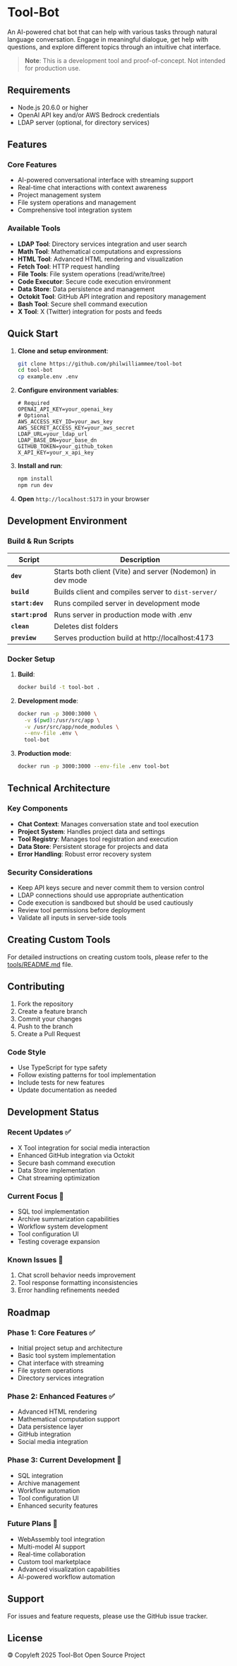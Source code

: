 # Tool-Bot

An AI-powered chat bot that can help with various tasks through natural language conversation. Engage in meaningful dialogue, get help with questions, and explore different topics through an intuitive chat interface.

> **Note**: This is a development tool and proof-of-concept. Not intended for production use.

## Requirements

- Node.js 20.6.0 or higher
- OpenAI API key and/or AWS Bedrock credentials
- LDAP server (optional, for directory services)

## Features

### Core Features
- AI-powered conversational interface with streaming support
- Real-time chat interactions with context awareness
- Project management system
- File system operations and management
- Comprehensive tool integration system

### Available Tools
- **LDAP Tool**: Directory services integration and user search
- **Math Tool**: Mathematical computations and expressions
- **HTML Tool**: Advanced HTML rendering and visualization
- **Fetch Tool**: HTTP request handling
- **File Tools**: File system operations (read/write/tree)
- **Code Executor**: Secure code execution environment
- **Data Store**: Data persistence and management
- **Octokit Tool**: GitHub API integration and repository management
- **Bash Tool**: Secure shell command execution
- **X Tool**: X (Twitter) integration for posts and feeds

## Quick Start

1. **Clone and setup environment**:
    ```bash
    git clone https://github.com/philwilliammee/tool-bot
    cd tool-bot
    cp example.env .env
    ```

2. **Configure environment variables**:
    ```env
    # Required
    OPENAI_API_KEY=your_openai_key
    # Optional
    AWS_ACCESS_KEY_ID=your_aws_key
    AWS_SECRET_ACCESS_KEY=your_aws_secret
    LDAP_URL=your_ldap_url
    LDAP_BASE_DN=your_base_dn
    GITHUB_TOKEN=your_github_token
    X_API_KEY=your_x_api_key
    ```

3. **Install and run**:
    ```bash
    npm install
    npm run dev
    ```

4. **Open** `http://localhost:5173` in your browser

## Development Environment

### Build & Run Scripts

| Script          | Description                                                   |
|----------------|---------------------------------------------------------------|
| **`dev`**      | Starts both client (Vite) and server (Nodemon) in dev mode   |
| **`build`**    | Builds client and compiles server to `dist-server/`          |
| **`start:dev`**| Runs compiled server in development mode                      |
| **`start:prod`**| Runs server in production mode with .env                     |
| **`clean`**    | Deletes dist folders                                         |
| **`preview`**  | Serves production build at http://localhost:4173             |

### Docker Setup

1. **Build**:
    ```bash
    docker build -t tool-bot .
    ```

2. **Development mode**:
    ```bash
    docker run -p 3000:3000 \
      -v $(pwd):/usr/src/app \
      -v /usr/src/app/node_modules \
      --env-file .env \
      tool-bot
    ```

3. **Production mode**:
    ```bash
    docker run -p 3000:3000 --env-file .env tool-bot
    ```

## Technical Architecture

### Key Components
- **Chat Context**: Manages conversation state and tool execution
- **Project System**: Handles project data and settings
- **Tool Registry**: Manages tool registration and execution
- **Data Store**: Persistent storage for projects and data
- **Error Handling**: Robust error recovery system

### Security Considerations
- Keep API keys secure and never commit them to version control
- LDAP connections should use appropriate authentication
- Code execution is sandboxed but should be used cautiously
- Review tool permissions before deployment
- Validate all inputs in server-side tools

## Creating Custom Tools

For detailed instructions on creating custom tools, please refer to the [tools/README.md](tools/README.md) file.

## Contributing

1. Fork the repository
2. Create a feature branch
3. Commit your changes
4. Push to the branch
5. Create a Pull Request

### Code Style
- Use TypeScript for type safety
- Follow existing patterns for tool implementation
- Include tests for new features
- Update documentation as needed

## Development Status

### Recent Updates ✅
- X Tool integration for social media interaction
- Enhanced GitHub integration via Octokit
- Secure bash command execution
- Data Store implementation
- Chat streaming optimization

### Current Focus 🚧
- SQL tool implementation
- Archive summarization capabilities
- Workflow system development
- Tool configuration UI
- Testing coverage expansion

### Known Issues 🐞
1. Chat scroll behavior needs improvement
2. Tool response formatting inconsistencies
3. Error handling refinements needed

## Roadmap

### Phase 1: Core Features ✅
- Initial project setup and architecture
- Basic tool system implementation
- Chat interface with streaming
- File system operations
- Directory services integration

### Phase 2: Enhanced Features ✅
- Advanced HTML rendering
- Mathematical computation support
- Data persistence layer
- GitHub integration
- Social media integration

### Phase 3: Current Development 🚀
- SQL integration
- Archive management
- Workflow automation
- Tool configuration UI
- Enhanced security features

### Future Plans 🔮
- WebAssembly tool integration
- Multi-model AI support
- Real-time collaboration
- Custom tool marketplace
- Advanced visualization capabilities
- AI-powered workflow automation

## Support

For issues and feature requests, please use the GitHub issue tracker.

## License

🄯 Copyleft 2025 Tool-Bot Open Source Project
